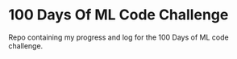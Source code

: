 # 100 Days Of ML Code Challenge

Repo containing my progress and log for the 100 Days of ML code challenge.
